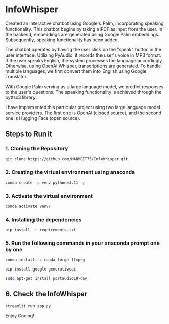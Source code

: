 # InfoWhisper

Created an interactive chatbot using Google's Palm, incorporating speaking functionality. This chatbot begins by taking a PDF as input from the user. In the backend, embeddings are generated using Google Palm embeddings. Subsequently, speaking functionality has been added.

The chatbot operates by having the user click on the "speak" button in the user interface. Utilizing PyAudio, it records the user's voice in MP3 format. If the user speaks English, the system processes the language accordingly. Otherwise, using OpenAI Whisper, transcriptions are generated. To handle multiple languages, we first convert them into English using Google Translator.

With Google Palm serving as a large language model, we predict responses to the user's questions. The speaking functionality is achieved through the pyttsx3 library.

I have implemented this particular project using two large language model service providers. The first one is OpenAI (closed source), and the second one is Hugging Face (open source).

## Steps to Run it
### 1. Cloning the Repository
```bash
git clone https://github.com/MANMEET75/InfoWhisper.git
```
### 2. Creating the virtual environment using anaconda
```bash
conda create -p venv python=3.11 -y
```

### 3. Activate the virtual environment
```bash
conda activate venv/
```

### 4. Installing the dependencies
```bash
pip install -r requirements.txt
```

### 5. Run the following commands in your anaconda prompt one by one

```bash
conda install -c conda-forge ffmpeg
```


```bash
pip install google-generativeai
```
```bash
sudo apt-get install portaudio19-dev
```


## 6. Check the InfoWhisper
```bash
streamlit run app.py
```
Enjoy Coding!
